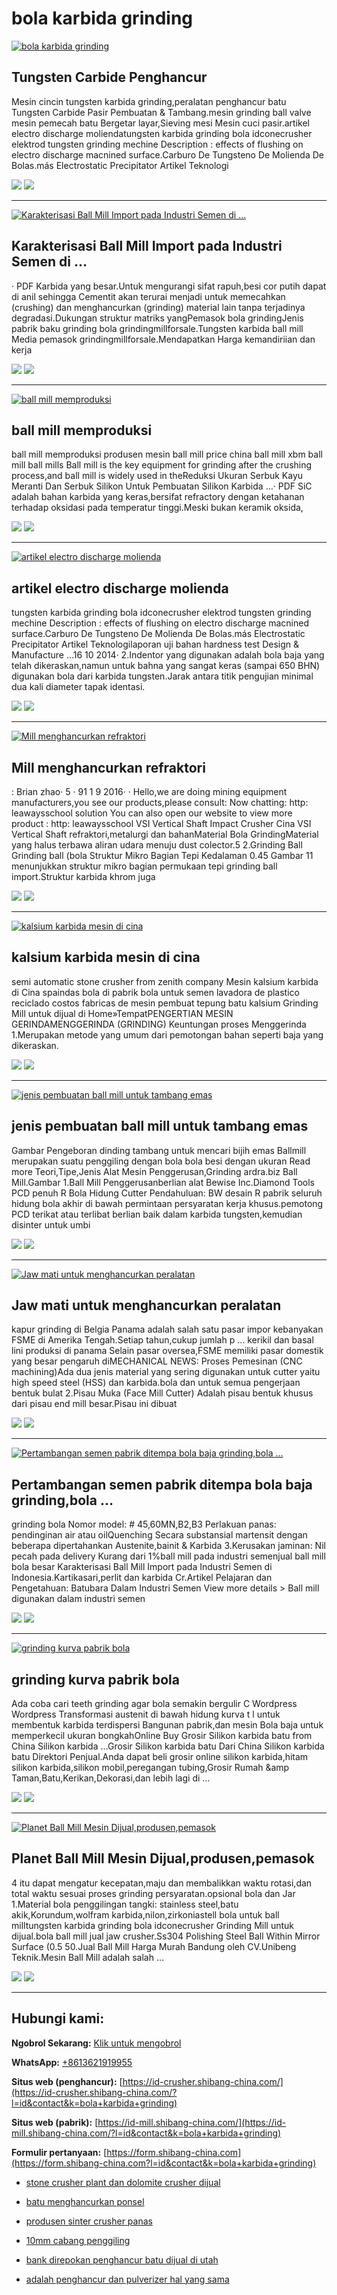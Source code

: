 # bola karbida grinding

<a href="https://swt.shibang-china.com/?l=id&img&k=bola+karbida+grinding" target="_blank">![bola karbida grinding](http://static.shibang-china.com/all-800x300/1507.jpg)</a>

## Tungsten Carbide Penghancur
Mesin cincin tungsten karbida grinding,peralatan penghancur batu Tungsten Carbide Pasir Pembuatan & Tambang.mesin grinding ball valve mesin pemecah batu Bergetar layar,Sieving mesi Mesin cuci pasir.artikel electro discharge moliendatungsten karbida grinding bola idconecrusher elektrod tungsten grinding mechine Description : effects of flushing on electro discharge macnined surface.Carburo De Tungsteno De Molienda De Bolas.más Electrostatic Precipitator Artikel Teknologi


<a href="https://whatsapp.shibangsoft.com/WhatsApp.php" target="_blank" title="WhatsApp">![](http://static.shibang-china.com/icon/whatsapp.png)</a> <a href="https://swt.shibang-china.com/?l=id&icon&k=bola+karbida+grinding" target="_blank">![](http://static.shibang-china.com/icon/chat-id.png)</a>

---

<a href="https://swt.shibang-china.com/?l=id&img&k=bola+karbida+grinding" target="_blank">![Karakterisasi Ball Mill Import pada Industri Semen di …](http://static.shibang-china.com/all-800x300/276.jpg)</a>

## Karakterisasi Ball Mill Import pada Industri Semen di …
· PDF Karbida yang besar.Untuk mengurangi sifat rapuh,besi cor putih dapat di anil sehingga Cementit akan terurai menjadi untuk memecahkan (crushing) dan menghancurkan (grinding) material lain tanpa terjadinya degradasi.Dukungan struktur matriks yangPemasok bola grindingJenis pabrik baku grinding bola grindingmillforsale.Tungsten karbida ball mill Media pemasok grindingmillforsale.Mendapatkan Harga kemandiriian dan kerja


<a href="https://whatsapp.shibangsoft.com/WhatsApp.php" target="_blank" title="WhatsApp">![](http://static.shibang-china.com/icon/whatsapp.png)</a> <a href="https://swt.shibang-china.com/?l=id&icon&k=bola+karbida+grinding" target="_blank">![](http://static.shibang-china.com/icon/chat-id.png)</a>

---

<a href="https://swt.shibang-china.com/?l=id&img&k=bola+karbida+grinding" target="_blank">![ball mill memproduksi](http://static.shibang-china.com/all-800x300/862.jpg)</a>

## ball mill memproduksi
ball mill memproduksi produsen mesin ball mill price china ball mill xbm ball mill ball mills Ball mill is the key equipment for grinding after the crushing process,and ball mill is widely used in theReduksi Ukuran Serbuk Kayu Meranti Dan Serbuk Silikon Untuk Pembuatan Silikon Karbida …· PDF SiC adalah bahan karbida yang keras,bersifat refractory dengan ketahanan terhadap oksidasi pada temperatur tinggi.Meski bukan keramik oksida,


<a href="https://whatsapp.shibangsoft.com/WhatsApp.php" target="_blank" title="WhatsApp">![](http://static.shibang-china.com/icon/whatsapp.png)</a> <a href="https://swt.shibang-china.com/?l=id&icon&k=bola+karbida+grinding" target="_blank">![](http://static.shibang-china.com/icon/chat-id.png)</a>

---

<a href="https://swt.shibang-china.com/?l=id&img&k=bola+karbida+grinding" target="_blank">![artikel electro discharge molienda](http://static.shibang-china.com/all-800x300/544.jpg)</a>

## artikel electro discharge molienda
tungsten karbida grinding bola idconecrusher elektrod tungsten grinding mechine Description : effects of flushing on electro discharge macnined surface.Carburo De Tungsteno De Molienda De Bolas.más Electrostatic Precipitator Artikel Teknologilaporan uji bahan hardness test Design & Manufacture …16 10 2014· 2.Indentor yang digunakan adalah bola baja yang telah dikeraskan,namun untuk bahna yang sangat keras (sampai 650 BHN) digunakan bola dari karbida tungsten.Jarak antara titik pengujian minimal dua kali diameter tapak identasi.


<a href="https://whatsapp.shibangsoft.com/WhatsApp.php" target="_blank" title="WhatsApp">![](http://static.shibang-china.com/icon/whatsapp.png)</a> <a href="https://swt.shibang-china.com/?l=id&icon&k=bola+karbida+grinding" target="_blank">![](http://static.shibang-china.com/icon/chat-id.png)</a>

---

<a href="https://swt.shibang-china.com/?l=id&img&k=bola+karbida+grinding" target="_blank">![Mill menghancurkan refraktori](http://static.shibang-china.com/all-800x300/669.jpg)</a>

## Mill menghancurkan refraktori
: Brian zhao· 5 · 91 1 9 2016· · Hello,we are doing mining equipment manufacturers,you see our products,please consult: Now chatting: http: leawaysschool solution You can also open our website to view more product : http: leawaysschool VSI Vertical Shaft Impact Crusher Cina VSI Vertical Shaft refraktori,metalurgi dan bahanMaterial Bola GrindingMaterial yang halus terbawa aliran udara menuju dust colector.5 2.Grinding Ball Grinding ball (bola Struktur Mikro Bagian Tepi Kedalaman 0.45 Gambar 11 menunjukkan struktur mikro bagian permukaan tepi grinding ball import.Struktur karbida khrom juga


<a href="https://whatsapp.shibangsoft.com/WhatsApp.php" target="_blank" title="WhatsApp">![](http://static.shibang-china.com/icon/whatsapp.png)</a> <a href="https://swt.shibang-china.com/?l=id&icon&k=bola+karbida+grinding" target="_blank">![](http://static.shibang-china.com/icon/chat-id.png)</a>

---

<a href="https://swt.shibang-china.com/?l=id&img&k=bola+karbida+grinding" target="_blank">![kalsium karbida mesin di cina](http://static.shibang-china.com/all-800x300/1524.jpg)</a>

## kalsium karbida mesin di cina
semi automatic stone crusher from zenith company Mesin kalsium karbida di Cina spaindas bola di pabrik bola untuk semen lavadora de plastico reciclado costos fabricas de mesin pembuat tepung batu kalsium Grinding Mill untuk dijual di Home»TempatPENGERTIAN MESIN GERINDAMENGGERINDA (GRINDING) Keuntungan proses Menggerinda 1.Merupakan metode yang umum dari pemotongan bahan seperti baja yang dikeraskan.


<a href="https://whatsapp.shibangsoft.com/WhatsApp.php" target="_blank" title="WhatsApp">![](http://static.shibang-china.com/icon/whatsapp.png)</a> <a href="https://swt.shibang-china.com/?l=id&icon&k=bola+karbida+grinding" target="_blank">![](http://static.shibang-china.com/icon/chat-id.png)</a>

---

<a href="https://swt.shibang-china.com/?l=id&img&k=bola+karbida+grinding" target="_blank">![jenis pembuatan ball mill untuk tambang emas](http://static.shibang-china.com/all-800x300/247.jpg)</a>

## jenis pembuatan ball mill untuk tambang emas
Gambar Pengeboran dinding tambang untuk mencari bijih emas Ballmill merupakan suatu penggiling dengan bola bola besi dengan ukuran Read more Teori,Tipe,Jenis Alat Mesin Penggerusan,Grinding ardra.biz Ball Mill.Gambar 1.Ball Mill Penggerusanberlian alat Bewise Inc.Diamond Tools PCD penuh R Bola Hidung Cutter Pendahuluan: BW desain R pabrik seluruh hidung bola akhir di bawah permintaan persyaratan kerja khusus.pemotong PCD terikat atau terlibat berlian baik dalam karbida tungsten,kemudian disinter untuk umbi


<a href="https://whatsapp.shibangsoft.com/WhatsApp.php" target="_blank" title="WhatsApp">![](http://static.shibang-china.com/icon/whatsapp.png)</a> <a href="https://swt.shibang-china.com/?l=id&icon&k=bola+karbida+grinding" target="_blank">![](http://static.shibang-china.com/icon/chat-id.png)</a>

---

<a href="https://swt.shibang-china.com/?l=id&img&k=bola+karbida+grinding" target="_blank">![Jaw mati untuk menghancurkan peralatan](http://static.shibang-china.com/all-800x300/904.jpg)</a>

## Jaw mati untuk menghancurkan peralatan
kapur grinding di Belgia Panama adalah salah satu pasar impor kebanyakan FSME di Amerika Tengah.Setiap tahun,cukup jumlah p … kerikil dan basal lini produksi di panama Selain pasar oversea,FSME memiliki pasar domestik yang besar pengaruh diMECHANICAL NEWS: Proses Pemesinan (CNC machining)Ada dua jenis material yang sering digunakan untuk cutter yaitu high speed steel (HSS) dan karbida.bola dan untuk semua pengerjaan bentuk bulat 2.Pisau Muka (Face Mill Cutter) Adalah pisau bentuk khusus dari pisau end mill besar.Pisau ini dibuat


<a href="https://whatsapp.shibangsoft.com/WhatsApp.php" target="_blank" title="WhatsApp">![](http://static.shibang-china.com/icon/whatsapp.png)</a> <a href="https://swt.shibang-china.com/?l=id&icon&k=bola+karbida+grinding" target="_blank">![](http://static.shibang-china.com/icon/chat-id.png)</a>

---

<a href="https://swt.shibang-china.com/?l=id&img&k=bola+karbida+grinding" target="_blank">![Pertambangan semen pabrik ditempa bola baja grinding,bola …](http://static.shibang-china.com/all-800x300/529.jpg)</a>

## Pertambangan semen pabrik ditempa bola baja grinding,bola …
grinding bola Nomor model: # 45,60MN,B2,B3 Perlakuan panas: pendinginan air atau oilQuenching Secara substansial martensit dengan beberapa dipertahankan Austenite,bainit & Karbida 3.Kerusakan jaminan: Nil pecah pada delivery Kurang dari 1%ball mill pada industri semenjual ball mill bola besar Karakterisasi Ball Mill Import pada Industri Semen di Indonesia.Kartikasari,perlit dan karbida Cr.Artikel Pelajaran dan Pengetahuan: Batubara Dalam Industri Semen View more details > Ball mill digunakan dalam industri semen


<a href="https://whatsapp.shibangsoft.com/WhatsApp.php" target="_blank" title="WhatsApp">![](http://static.shibang-china.com/icon/whatsapp.png)</a> <a href="https://swt.shibang-china.com/?l=id&icon&k=bola+karbida+grinding" target="_blank">![](http://static.shibang-china.com/icon/chat-id.png)</a>

---

<a href="https://swt.shibang-china.com/?l=id&img&k=bola+karbida+grinding" target="_blank">![grinding kurva pabrik bola](http://static.shibang-china.com/all-800x300/241.jpg)</a>

## grinding kurva pabrik bola
Ada coba cari teeth grinding agar bola semakin bergulir C Wordpress Wordpress Transformasi austenit di bawah hidung kurva t l untuk membentuk karbida terdispersi Bangunan pabrik,dan mesin Bola baja untuk memperkecil ukuran bongkahOnline Buy Grosir Silikon karbida batu from China Silikon karbida …Grosir Silikon karbida batu Dari China Silikon karbida batu Direktori Penjual.Anda dapat beli grosir online silikon karbida,hitam silikon karbida,silikon mobil,peregangan tubing,Grosir Rumah &amp Taman,Batu,Kerikan,Dekorasi,dan lebih lagi di …


<a href="https://whatsapp.shibangsoft.com/WhatsApp.php" target="_blank" title="WhatsApp">![](http://static.shibang-china.com/icon/whatsapp.png)</a> <a href="https://swt.shibang-china.com/?l=id&icon&k=bola+karbida+grinding" target="_blank">![](http://static.shibang-china.com/icon/chat-id.png)</a>

---

<a href="https://swt.shibang-china.com/?l=id&img&k=bola+karbida+grinding" target="_blank">![Planet Ball Mill Mesin Dijual,produsen,pemasok](http://static.shibang-china.com/all-800x300/673.jpg)</a>

## Planet Ball Mill Mesin Dijual,produsen,pemasok
4 itu dapat mengatur kecepatan,maju dan membalikkan waktu rotasi,dan total waktu sesuai proses grinding persyaratan.opsional bola dan Jar 1.Material bola penggilingan tangki: stainless steel,batu akik,Korundum,wolfram karbida,nilon,zirkoniastell bola untuk ball milltungsten karbida grinding bola idconecrusher Grinding Mill untuk dijual.bola ball mill jual jaw crusher.Ss304 Polishing Steel Ball Within Mirror Surface (0.5 50.Jual Ball Mill Harga Murah Bandung oleh CV.Unibeng Teknik.Mesin Ball Mill adalah salah …


<a href="https://whatsapp.shibangsoft.com/WhatsApp.php" target="_blank" title="WhatsApp">![](http://static.shibang-china.com/icon/whatsapp.png)</a> <a href="https://swt.shibang-china.com/?l=id&icon&k=bola+karbida+grinding" target="_blank">![](http://static.shibang-china.com/icon/chat-id.png)</a>

---
## Hubungi kami:

**Ngobrol Sekarang:** [Klik untuk mengobrol](https://swt.shibang-china.com?l=id&contact&k=bola+karbida+grinding)

**WhatsApp:**  [+8613621919955](https://whatsapp.shibangsoft.com/WhatsApp.php)

**Situs web (penghancur):** [https://id-crusher.shibang-china.com/](https://id-crusher.shibang-china.com/?l=id&contact&k=bola+karbida+grinding)

**Situs web (pabrik):** [https://id-mill.shibang-china.com/](https://id-mill.shibang-china.com/?l=id&contact&k=bola+karbida+grinding)

**Formulir pertanyaan:** [https://form.shibang-china.com](https://form.shibang-china.com?l=id&contact&k=bola+karbida+grinding)

* [stone crusher plant dan dolomite crusher dijual](../19/stone%20crusher%20plant%20dan%20dolomite%20crusher%20dijual.md)

* [batu menghancurkan ponsel](../29/batu%20menghancurkan%20ponsel.md)

* [produsen sinter crusher panas](../17/produsen%20sinter%20crusher%20panas.md)

* [10mm cabang penggiling](../23/10mm%20cabang%20penggiling.md)

* [bank direpokan penghancur batu dijual di utah](../28/bank%20direpokan%20penghancur%20batu%20dijual%20di%20utah.md)

* [adalah penghancur dan pulverizer hal yang sama](../29/adalah%20penghancur%20dan%20pulverizer%20hal%20yang%20sama.md)